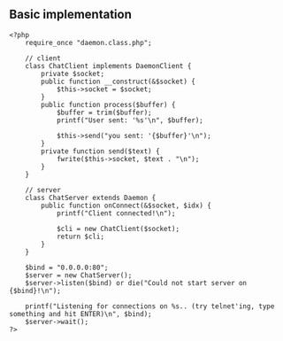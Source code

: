 Basic implementation
--------------------

	<?php
		require_once "daemon.class.php";
		
		// client
		class ChatClient implements DaemonClient {
			private $socket;
			public function __construct(&$socket) {
				$this->socket = $socket;
			}
			public function process($buffer) {
				$buffer = trim($buffer);
				printf("User sent: '%s'\n", $buffer);
				
				$this->send("you sent: '{$buffer}'\n");
			}
			private function send($text) {
				fwrite($this->socket, $text . "\n");
			}
		}
		
		// server
		class ChatServer extends Daemon {
			public function onConnect(&$socket, $idx) {
				printf("Client connected!\n");
				
				$cli = new ChatClient($socket);
				return $cli;
			}
		}
		
		$bind = "0.0.0.0:80";
		$server = new ChatServer();
		$server->listen($bind) or die("Could not start server on {$bind}!\n");
		
		printf("Listening for connections on %s.. (try telnet'ing, type something and hit ENTER)\n", $bind);
		$server->wait();
	?>